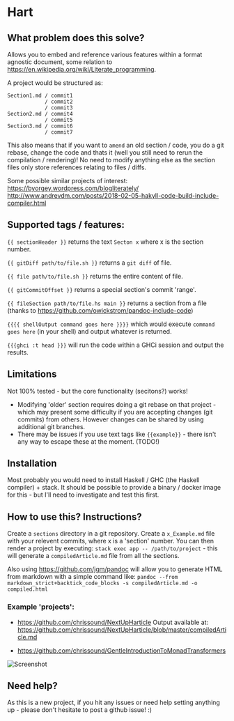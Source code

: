 # Hart

## What problem does this solve?
Allows you to embed and reference various features within a format agnostic document, some relation to https://en.wikipedia.org/wiki/Literate_programming.

A project would be structured as:

```
Section1.md / commit1
            / commit2
            / commit3
Section2.md / commit4
            / commit5
Section3.md / commit6
            / commit7
```

This also means that if you want to `amend` an old section / code, you do a git rebase, change the code and thats it (well you still need to rerun the compilation / rendering)! No need to modify anything else as the section files only store references relating to files / diffs.

Some possible similar projects of interest:
https://byorgey.wordpress.com/blogliterately/
http://www.andrevdm.com/posts/2018-02-05-hakyll-code-build-include-compiler.html



## Supported tags / features:
`{{ sectionHeader }}` returns the text `Secton x` where x is the section number.

`{{ gitDiff path/to/file.sh }}` returns  a `git diff` of file.

`{{ file path/to/file.sh }}` returns the entire content of file.

`{{ gitCommitOffset }}` returns a special section's commit 'range'.

`{{ fileSection path/to/file.hs main }}` returns a section from a file (thanks to https://github.com/owickstrom/pandoc-include-code)

`{{{{ shellOutput command goes here }}}}` which would execute `command goes here` (in your shell) and output whatever is returned.

`{{{ghci
:t head
}}}` will run the code within a GHCi session and output the results.


## Limitations
Not 100% tested - but the core functionality (secitons?) works!
- Modifying 'older' section requires doing a  git rebase on that project - which may present some difficulty if you are accepting changes (git commits) from others. However changes can be shared by using additional git branches.
- There may be issues if you use text tags like `{{example}}` - there isn't any way to escape these at the moment. (TODO!)

## Installation
Most probably you would need to install Haskell / GHC (the Haskell compiler) + stack. It should be possible to provide a binary / docker image for this - but I'll need to investigate and test this first. 

## How to use this? Instructions?
Create a `sections` directory in a git repository. Create a `x_Example.md` file with your relevent commits, where x is a 'section' number. You can then render a project by executing:
`stack exec app -- /path/to/project` - this will generate a `compiledArticle.md` file from all the sections.  

Also using <https://github.com/jgm/pandoc> will allow you to generate HTML from markdown with a simple command like:
`pandoc --from markdown_strict+backtick_code_blocks -s compiledArticle.md -o compiled.html`

### Example 'projects':

- https://github.com/chrissound/NextUpHarticle
  Output available at: https://github.com/chrissound/NextUpHarticle/blob/master/compiledArticle.md

- https://github.com/chrissound/GentleIntroductionToMonadTransformers

![Screenshot](demo.jpg)

## Need help?
As this is a new project, if you hit any issues or need help setting anything up - please don't hesitate to post a github issue!  :)

